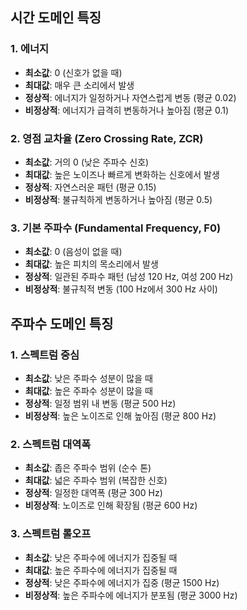 ## 시간 도메인 특징

### 1. 에너지

- **최소값**: 0 (신호가 없을 때)
- **최대값**: 매우 큰 소리에서 발생
- **정상적**: 에너지가 일정하거나 자연스럽게 변동 (평균 0.02)
- **비정상적**: 에너지가 급격히 변동하거나 높아짐 (평균 0.1)

### 2. 영점 교차율 (Zero Crossing Rate, ZCR)

- **최소값**: 거의 0 (낮은 주파수 신호)
- **최대값**: 높은 노이즈나 빠르게 변화하는 신호에서 발생
- **정상적**: 자연스러운 패턴 (평균 0.15)
- **비정상적**: 불규칙하게 변동하거나 높아짐 (평균 0.5)

### 3. 기본 주파수 (Fundamental Frequency, F0)

- **최소값**: 0 (음성이 없을 때)
- **최대값**: 높은 피치의 목소리에서 발생
- **정상적**: 일관된 주파수 패턴 (남성 120 Hz, 여성 200 Hz)
- **비정상적**: 불규칙적 변동 (100 Hz에서 300 Hz 사이)

## 주파수 도메인 특징

### 1. 스펙트럼 중심

- **최소값**: 낮은 주파수 성분이 많을 때
- **최대값**: 높은 주파수 성분이 많을 때
- **정상적**: 일정 범위 내 변동 (평균 500 Hz)
- **비정상적**: 높은 노이즈로 인해 높아짐 (평균 800 Hz)

### 2. 스펙트럼 대역폭

- **최소값**: 좁은 주파수 범위 (순수 톤)
- **최대값**: 넓은 주파수 범위 (복잡한 신호)
- **정상적**: 일정한 대역폭 (평균 300 Hz)
- **비정상적**: 노이즈로 인해 확장됨 (평균 600 Hz)

### 3. 스펙트럼 롤오프

- **최소값**: 낮은 주파수에 에너지가 집중될 때
- **최대값**: 높은 주파수에 에너지가 집중될 때
- **정상적**: 낮은 주파수에 에너지가 집중 (평균 1500 Hz)
- **비정상적**: 높은 주파수에 에너지가 분포됨 (평균 3000 Hz)

